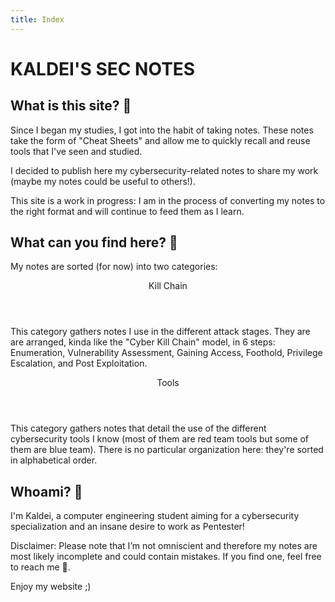 ```yaml
---
title: Index
---
```


<h1 class="text-center">KALDEI'S SEC NOTES</h1>

## What is this site? 🔮
Since I began my studies, I got into the habit of taking notes. These notes take the form of "Cheat Sheets" and allow me to quickly recall and reuse tools that I've seen and studied. 

I decided to publish here my cybersecurity-related notes to share my work (maybe my notes could be useful to others!).

This site is a work in progress: I am in the process of converting my notes to the right format and will continue to feed them as I learn.

## What can you find here? 🧭
My notes are sorted (for now) into two categories:

<article class="card shadow-1 rounded-3 white post-entry">
  <header class="entry-header">
    <div class="h2">Kill Chain</div>    
  </header>
  <p>This category gathers notes I use in the different attack stages. They are are arranged, kinda like the "Cyber Kill Chain" model, in 6 steps: Enumeration, Vulnerability Assessment, Gaining Access, Foothold, Privilege Escalation, and Post Exploitation.</p>
  <a class="entry-link" href="/killchain/"></a>
</article>
<article class="card shadow-1 rounded-3 white post-entry">
  <header class="entry-header">
    <div class="h2">Tools</div>
  </header>
  <p>This category gathers notes that detail the use of the different cybersecurity tools I know (most of them are red team tools but some of them are blue team). There is no particular organization here: they're sorted in alphabetical order.</p>
  <a class="entry-link" href="/tools/"></a>
</article>

## Whoami? 🥷
I'm Kaldei, a computer engineering student aiming for a cybersecurity specialization and an insane desire to work as Pentester!

Disclaimer: Please note that I’m not omniscient and therefore my notes are most likely incomplete and could contain mistakes. If you find one, feel
free to reach me 🙂.

Enjoy my website ;)
